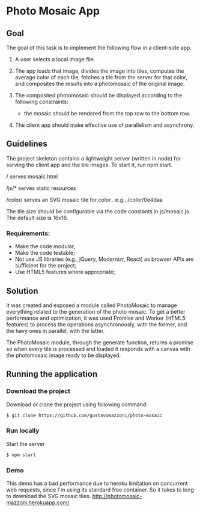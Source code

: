 # Photo Mosaic App
## Goal

The goal of this task is to implement the following flow in a client-side app.

1. A user selects a local image file.

2. The app loads that image, divides the image into tiles, computes the average
   color of each tile, fetches a tile from the server for that color, and
   composites the results into a photomosaic of the original image.

3. The composited photomosaic should be displayed according to the following
   constraints:
    - the mosaic should be rendered from the top row to the bottom row.

4. The client app should make effective use of parallelism and asynchrony.


## Guidelines

The project skeleton contains a lightweight server (written in node) for
serving the client app and the tile images. To start it, run npm start.

  /              serves mosaic.html
  
  /js/*          serves static resources
  
  /color/<hex>   serves an SVG mosaic tile for color <hex>.  e.g., /color/0e4daa

The tile size should be configurable via the code constants in js/mosaic.js. The default size is 16x16.

### Requirements:
 - Make the code modular;
 - Make the code testable;
 - Not use JS libraries (e.g., jQuery, Modernizr, React) as browser APIs
   are sufficient for the project;
 - Use HTML5 features where appropriate;

## Solution

It was created and exposed a module called PhotoMosaic to manage everything related to the generation of the photo mosaic. To get a better performance and optimization, it was used Promise and Worker (HTML5 features) to process the operations asynchronously, with the former, and the havy ones in parallel, with the latter.

The PhotoMosaic module, through the generate function, returns a promise so when every tile is processed and loaded it responds with a canvas with the photomosaic image ready to be displayed.

## Running the application
### Download the project
Download or clone the project using following command:
```sh
$ git clone https://github.com/gustavomazzoni/photo-mosaic
```

### Run locally
Start the server
```sh
$ npm start
```

### Demo
This demo has a bad performance due to heroku limitation on concurrent web requests, since I'm using its standard free container. So it takes to long to download the SVG mosaic tiles.
http://photomosaic-mazzoni.herokuapp.com/
